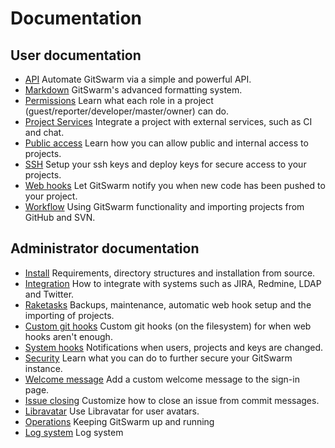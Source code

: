 # Documentation

## User documentation

- [API](api/README.md) Automate GitSwarm via a simple and powerful API.
- [Markdown](markdown/markdown.md) GitSwarm's advanced formatting system.
- [Permissions](permissions/permissions.md) Learn what each role in a project (guest/reporter/developer/master/owner) can do.
- [Project Services](project_services/project_services.md) Integrate a project with external services, such as CI and chat.
- [Public access](public_access/public_access.md) Learn how you can allow public and internal access to projects.
- [SSH](ssh/README.md) Setup your ssh keys and deploy keys for secure access to your projects.
- [Web hooks](web_hooks/web_hooks.md) Let GitSwarm notify you when new code has been pushed to your project.
- [Workflow](workflow/README.md) Using GitSwarm functionality and importing projects from GitHub and SVN.

## Administrator documentation

- [Install](install/README.md) Requirements, directory structures and installation from source.
- [Integration](integration/README.md) How to integrate with systems such as JIRA, Redmine, LDAP and Twitter.
- [Raketasks](raketasks/README.md) Backups, maintenance, automatic web hook setup and the importing of projects.
- [Custom git hooks](hooks/custom_hooks.md) Custom git hooks (on the filesystem) for when web hooks aren't enough.
- [System hooks](system_hooks/system_hooks.md) Notifications when users, projects and keys are changed.
- [Security](security/README.md) Learn what you can do to further secure your GitSwarm instance.
- [Welcome message](customization/welcome_message.md) Add a custom welcome message to the sign-in page.
- [Issue closing](customization/issue_closing.md) Customize how to close an issue from commit messages.
- [Libravatar](customization/libravatar.md) Use Libravatar for user avatars.
- [Operations](operations/README.md) Keeping GitSwarm up and running
- [Log system](logs/logs.md) Log system
